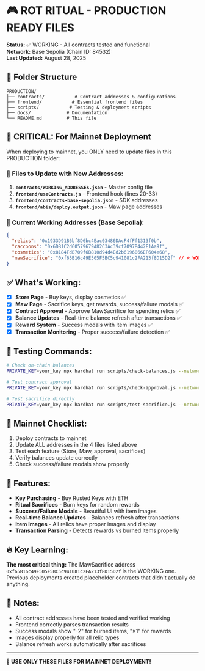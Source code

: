 # 🎮 ROT RITUAL - PRODUCTION READY FILES

**Status:** ✅ WORKING - All contracts tested and functional  
**Network:** Base Sepolia (Chain ID: 84532)  
**Last Updated:** August 28, 2025

## 📁 Folder Structure

```
PRODUCTION/
├── contracts/           # Contract addresses & configurations
├── frontend/           # Essential frontend files  
├── scripts/           # Testing & deployment scripts
├── docs/             # Documentation
└── README.md         # This file
```

## 🎯 **CRITICAL: For Mainnet Deployment**

When deploying to mainnet, you ONLY need to update files in this PRODUCTION folder:

### 📄 Files to Update with New Addresses:

1. **`contracts/WORKING_ADDRESSES.json`** - Master config file
2. **`frontend/useContracts.js`** - Frontend hook (lines 20-33)  
3. **`frontend/contracts-base-sepolia.json`** - SDK addresses
4. **`frontend/abis/deploy.output.json`** - Maw page addresses

### 🔧 Current Working Addresses (Base Sepolia):

```json
{
  "relics": "0x1933D91B6bf8D6bc4Eac03486DAcF4fFf1313f0b",
  "raccoons": "0x6DB1C2d60579679A82C3Ac39cf7097B442E1Aa9f", 
  "cosmetics": "0x8184FdB709f6B810d94d4Ed2b6196866EF604e68",
  "mawSacrifice": "0xf65B16c49E505F5BC5c941081c2FA213f8D15D2f" // ⭐ WORKING
}
```

## ✅ What's Working:

- [x] **Store Page** - Buy keys, display cosmetics ✅
- [x] **Maw Page** - Sacrifice keys, get rewards, success/failure modals ✅
- [x] **Contract Approval** - Approve MawSacrifice for spending relics ✅  
- [x] **Balance Updates** - Real-time balance refresh after transactions ✅
- [x] **Reward System** - Success modals with item images ✅
- [x] **Transaction Monitoring** - Proper success/failure detection ✅

## 🧪 Testing Commands:

```bash
# Check on-chain balances
PRIVATE_KEY=your_key npx hardhat run scripts/check-balances.js --network baseSepolia

# Test contract approval
PRIVATE_KEY=your_key npx hardhat run scripts/check-approval.js --network baseSepolia  

# Test sacrifice directly
PRIVATE_KEY=your_key npx hardhat run scripts/test-sacrifice.js --network baseSepolia
```

## 🚀 Mainnet Checklist:

1. Deploy contracts to mainnet
2. Update ALL addresses in the 4 files listed above
3. Test each feature (Store, Maw, approval, sacrifices)
4. Verify balances update correctly
5. Check success/failure modals show properly

## 🎨 Features:

- **Key Purchasing** - Buy Rusted Keys with ETH
- **Ritual Sacrifices** - Burn keys for random rewards  
- **Success/Failure Modals** - Beautiful UI with item images
- **Real-time Balance Updates** - Balances refresh after transactions
- **Item Images** - All relics have proper images and display
- **Transaction Parsing** - Detects rewards vs burned items properly

## 🔥 Key Learning:

**The most critical thing:** The MawSacrifice address `0xf65B16c49E505F5BC5c941081c2FA213f8D15D2f` is the WORKING one. Previous deployments created placeholder contracts that didn't actually do anything.

## 📝 Notes:

- All contract addresses have been tested and verified working
- Frontend correctly parses transaction results
- Success modals show "-2" for burned items, "×1" for rewards  
- Images display properly for all relic types
- Balance refresh works automatically after sacrifices

---

**🎯 USE ONLY THESE FILES FOR MAINNET DEPLOYMENT!**